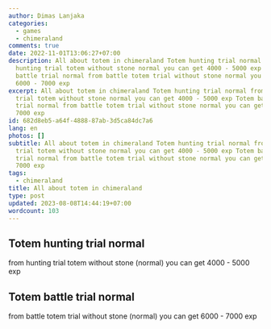 ```yaml
---
author: Dimas Lanjaka
categories:
  - games
  - chimeraland
comments: true
date: 2022-11-01T13:06:27+07:00
description: All about totem in chimeraland Totem hunting trial normal from
  hunting trial totem without stone normal you can get 4000 - 5000 exp Totem
  battle trial normal from battle totem trial without stone normal you can get
  6000 - 7000 exp
excerpt: All about totem in chimeraland Totem hunting trial normal from hunting
  trial totem without stone normal you can get 4000 - 5000 exp Totem battle
  trial normal from battle totem trial without stone normal you can get 6000 -
  7000 exp
id: 682d8eb5-a64f-4888-87ab-3d5ca84dc7a6
lang: en
photos: []
subtitle: All about totem in chimeraland Totem hunting trial normal from hunting
  trial totem without stone normal you can get 4000 - 5000 exp Totem battle
  trial normal from battle totem trial without stone normal you can get 6000 -
  7000 exp
tags:
  - chimeraland
title: All about totem in chimeraland
type: post
updated: 2023-08-08T14:44:19+07:00
wordcount: 103
---
```


## Totem hunting trial normal

from hunting trial totem without stone (normal) you can get 4000 - 5000 exp

## Totem battle trial normal 
from battle totem trial without stone (normal) you can get 6000 - 7000 exp
